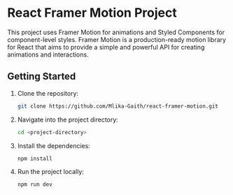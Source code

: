 # React Framer Motion Project

This project uses Framer Motion for animations and Styled Components for component-level styles. Framer Motion is a production-ready motion library for React that aims to provide a simple and powerful API for creating animations and interactions.

## Getting Started

1. Clone the repository:

   ```bash
   git clone https://github.com/Mlika-Gaith/react-framer-motion.git
   ```

2. Navigate into the project directory:

   ```bash
   cd <project-directory>
   ```

3. Install the dependencies:

   ```bash
   npm install
   ```

4. Run the project locally:

   ```bash
   npm run dev
   ```
